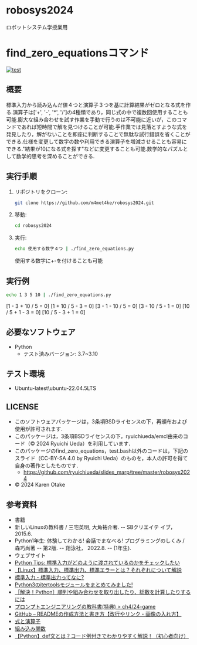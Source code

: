 # robosys2024
ロボットシステム学授業用
# find_zero_equationsコマンド
[![test](https://github.com/m4met4ke/robosys2024/actions/workflows/test.yml/badge.svg)](https://github.com/m4met4ke/robosys2024/actions/workflows/test.yml)
## 概要
標準入力から読み込んだ値４つと演算子３つを基に計算結果がゼロとなる式を作る.演算子は['+', '-', '*', '/']の4種類であり，同じ式の中で複数回使用することも可能.膨大な組み合わせを試す作業を手動で行うのは不可能に近いが，このコマンドであれば短時間で解を見つけることが可能.手作業では見落とすような式を発見したり，解がないことを即座に判断することで無駄な試行錯誤を省くことができる.仕様を変更して数字の数や利用できる演算子を増減させることも容易にできる."結果が10になる式を探す"などに変更することも可能.数学的なパズルとして数学的思考を深めることができる.
## 実行手順
1. リポジトリをクローン:
   ```sh
   git clone https://github.com/m4met4ke/robosys2024.git
2. 移動:  
   ```sh
   cd robosys2024
3. 実行:  
   ```sh
   echo 使用する数字４つ | ./find_zero_equations.py
   ```
   使用する数字に+-を付けることも可能
## 実行例  
```sh
echo 1 3 5 10 | ./find_zero_equations.py  
```
[1 - 3 + 10 / 5 = 0]  [1 + 10 / 5 - 3 = 0]  [3 - 1 - 10 / 5 = 0]  [3 - 10 / 5 - 1 = 0]  [10 / 5 + 1 - 3 = 0]  [10 / 5 - 3 + 1 = 0]
## 必要なソフトウェア
- Python
  - テスト済みバージョン: 3.7~3.10
## テスト環境
- Ubuntu-latest\ubuntu-22.04.5LTS
## LICENSE
- このソフトウェアパッケージは，3条項BSDライセンスの下，再頒布および使用が許可されます.
- このパッケージは，3条項BSDライセンスの下，ryuichiueda/emcl由来のコード（© 2024 Ryuichi Ueda）を利用しています．
- このパッケージのfind_zero_equations，test.bash以外のコードは，下記のスライド（CC-BY-SA 4.0 by Ryuichi Ueda）のものを，本人の許可を得て自身の著作としたものです．
    - https://github.com/ryuichiueda/slides_marp/tree/master/robosys2024
- © 2024 Karen Otake
## 参考資料
- 書籍
 - 新しいLinuxの教科書 / 三宅英明, 大角祐介著. -- SBクリエイテ イブ，2015.6.
 - Python1年生: 体験してわかる! 会話でまなべる! プログラミングのしくみ / 森巧尚著 -- 第2版. -- 翔泳社， 2022.8. -- (1年生).
- ウェブサイト
 - [Python Tips: 標準入力がどのように渡されているのかをチェックしたい](https://www.lifewithpython.com/2017/06/python-check-stdin-type.html)
 - [【Linux】標準入力、標準出力、標準エラーとは？それぞれについて解説](https://engineer-ninaritai.com/linux-stdin-stdout/#i-5)
 - [標準入力・標準出力ってなに?](https://qiita.com/angel_p_57/items/03582181e9f7a69f8168)
 - [Python3のitertoolsモジュールをまとめてみました!](https://qiita.com/edad811/items/0d28e6595a3c338567ec)
 - [［解決！Python］順列や組み合わせを取り出したり、総数を計算したりするには](https://atmarkit.itmedia.co.jp/ait/articles/2112/14/news025.html)
 - [プロンプトエンジニアリングの教科書(特典) > ch4/24-game](https://kujirahand.com/book/prompt/index.php?ch4%2F24-game&show)
 - [GitHub – READMEの作成方法と書き方【改行やリンク・画像の入れ方】](https://howpon.com/8334#i)
 - [式と演算子](https://developer.mozilla.org/ja/docs/Web/JavaScript/Guide/Expressions_and_operators)
 - [組み込み関数](https://docs.python.org/ja/3/library/functions.html)
 - [【Python】def文とは？コード例付きでわかりやすく解説！（初心者向け）](https://torus07.hatenablog.com/entry/python-26)
